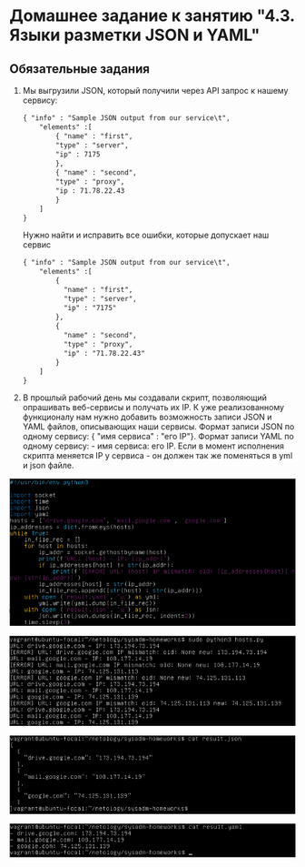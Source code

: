 # Домашнее задание к занятию "4.3. Языки разметки JSON и YAML"

## Обязательные задания

1. Мы выгрузили JSON, который получили через API запрос к нашему сервису:
	```
    { "info" : "Sample JSON output from our service\t",
        "elements" :[
            { "name" : "first",
            "type" : "server",
            "ip" : 7175 
            },
            { "name" : "second",
            "type" : "proxy",
            "ip : 71.78.22.43
            }
        ]
    }
	```
   Нужно найти и исправить все ошибки, которые допускает наш сервис
	```
    { "info" : "Sample JSON output from our service\t",
        "elements" :[
            { 
              "name" : "first",
              "type" : "server",
              "ip" : "7175" 
            },
            { 
              "name" : "second",
              "type" : "proxy",
              "ip" : "71.78.22.43"
            }
        ]
    }
	```

2. В прошлый рабочий день мы создавали скрипт, позволяющий опрашивать веб-сервисы и получать их IP. К уже реализованному функционалу нам нужно добавить возможность записи JSON и YAML файлов, описывающих наши сервисы. Формат записи JSON по одному сервису: { "имя сервиса" : "его IP"}. Формат записи YAML по одному сервису: - имя сервиса: его IP. Если в момент исполнения скрипта меняется IP у сервиса - он должен так же поменяться в yml и json файле.

![](img/script.png)

![](img/script_works.png)

![](img/json.png)

![](img/yaml.png)
